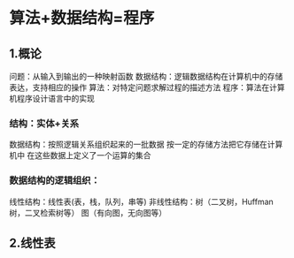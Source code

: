 # 算法+数据结构=程序
## 1.概论
问题：从输入到输出的一种映射函数
数据结构：逻辑数据结构在计算机中的存储表达，支持相应的操作
算法：对特定问题求解过程的描述方法
程序：算法在计算机程序设计语言中的实现 

### 结构：实体+关系
数据结构：按照逻辑关系组织起来的一批数据
按一定的存储方法把它存储在计算机中
在这些数据上定义了一个运算的集合

### 数据结构的逻辑组织：
线性结构：线性表(表，栈，队列，串等)
非线性结构：树（二叉树，Huffman树，二叉检索树等）
图（有向图，无向图等）
## 2.线性表





















